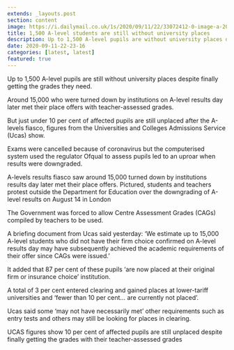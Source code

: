 ```yaml
---
extends: _layouts.post
section: content
image: https://i.dailymail.co.uk/1s/2020/09/11/22/33072412-0-image-a-20_1599858772606.jpg 
title: 1,500 A-level students are still without university places 
description: Up to 1,500 A-level pupils are without university places despite achieving grades, UCAS figures show. A-levels fiasco saw 15,000 turned down by institutions on results day later met their place offers. 
date: 2020-09-11-22-23-16 
categories: [latest, latest] 
featured: true 
--- 
```

Up to 1,500 A-level pupils are still without university places despite finally getting the grades they need.

Around 15,000 who were turned down by institutions on A-level results day later met their place offers with teacher-assessed grades.

But just under 10 per cent of affected pupils are still unplaced after the A-levels fiasco, figures from the Universities and Colleges Admissions Service (Ucas) show.

Exams were cancelled because of coronavirus but the computerised system used the regulator Ofqual to assess pupils led to an uproar when results were downgraded.

A-levels results fiasco saw around 15,000 turned down by institutions results day later met their place offers. Pictured, students and teachers protest outside the Department for Education over the downgrading of A-level results on August 14 in London

The Government was forced to allow Centre Assessment Grades (CAGs) compiled by teachers to be used. 

A briefing document from Ucas said yesterday: ‘We estimate up to 15,000 A-level students who did not have their firm choice confirmed on A-level results day may have subsequently achieved the academic requirements of their offer since CAGs were issued.’

It added that 87 per cent of these pupils ‘are now placed at their original firm or insurance choice’ institution.

A total of 3 per cent entered clearing and gained places at lower-tariff universities and ‘fewer than 10 per cent… are currently not placed’.

Ucas said some ‘may not have necessarily met’ other requirements such as entry tests and others may still be looking for places in clearing.

UCAS figures show 10 per cent of affected pupils are still unplaced despite finally getting the grades with their teacher-assessed grades


